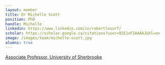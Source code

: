 ```yaml
---
layout: member
title: Dr Michelle Scott
position: PhD
handle: Michelle
linkedin: https://www.linkedin.com/in/robertlesurf/
scholar: https://scholar.google.ca/citations?user=92E1xFIAAAAJ&hl=en
image: /images/team/michelle-scott.jpg
alumni: true
---
```


[Associate Professor, University of Sherbrooke](https://www.usherbrooke.ca/dep-biochimie/personnel/professeurs-reguliers/michelle-scott/)
